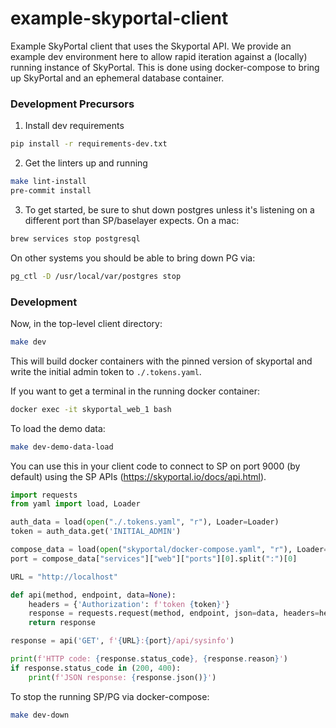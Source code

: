 # example-skyportal-client

Example SkyPortal client that uses the Skyportal API. We provide an example dev environment here to allow rapid iteration against a (locally) running instance of SkyPortal. This is done using docker-compose to bring up SkyPortal and an ephemeral database container.

### Development Precursors

1. Install dev requirements

```bash
pip install -r requirements-dev.txt
```

2. Get the linters up and running

```bash
make lint-install
pre-commit install
```

3. To get started, be sure to shut down postgres unless it's listening on a different port than SP/baselayer expects. On a mac:

```bash
brew services stop postgresql
```

On other systems you should be able to bring down PG via:

```bash
pg_ctl -D /usr/local/var/postgres stop
```

### Development

Now, in the top-level client directory:

```bash
make dev
```

This will build docker containers with the pinned version of skyportal and write the initial admin token to `./.tokens.yaml`. 

If you want to get a terminal in the running docker container:

```bash
docker exec -it skyportal_web_1 bash
```

To load the demo data:

```bash
make dev-demo-data-load
```

You can use this in your client code to connect to SP on port 9000 (by default) using the SP APIs (https://skyportal.io/docs/api.html).

```python
import requests
from yaml import load, Loader

auth_data = load(open("./.tokens.yaml", "r"), Loader=Loader)
token = auth_data.get('INITIAL_ADMIN')

compose_data = load(open("skyportal/docker-compose.yaml", "r"), Loader=Loader)
port = compose_data["services"]["web"]["ports"][0].split(":")[0]

URL = "http://localhost"

def api(method, endpoint, data=None):
    headers = {'Authorization': f'token {token}'}
    response = requests.request(method, endpoint, json=data, headers=headers)
    return response

response = api('GET', f'{URL}:{port}/api/sysinfo')

print(f'HTTP code: {response.status_code}, {response.reason}')
if response.status_code in (200, 400):
    print(f'JSON response: {response.json()}')
```

To stop the running SP/PG via docker-compose:

```bash
make dev-down
```